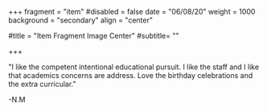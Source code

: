 +++
fragment = "item"
#disabled = false
date = "06/08/20"
weight = 1000
background = "secondary"
align = "center"

#title = "Item Fragment Image Center"
#subtitle= ""

+++

"I like the competent intentional educational pursuit. I like the staff and I like that academics concerns are address. Love the birthday celebrations and the extra curricular."

-N.M

